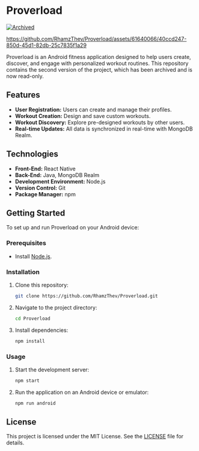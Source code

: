 # Proverload

[![Archived](https://img.shields.io/badge/status-archived-lightgrey.svg)](https://github.com/RhamzThev/Proverload)

https://github.com/RhamzThev/Proverload/assets/61640066/40ccd247-850d-45d1-82db-25c7835f1a29

Proverload is an Android fitness application designed to help users create, discover, and engage with personalized workout routines. This repository contains the second version of the project, which has been archived and is now read-only.

## Features

- **User Registration:** Users can create and manage their profiles.
- **Workout Creation:** Design and save custom workouts.
- **Workout Discovery:** Explore pre-designed workouts by other users.
- **Real-time Updates:** All data is synchronized in real-time with MongoDB Realm.

## Technologies

- **Front-End:** React Native
- **Back-End:** Java, MongoDB Realm
- **Development Environment:** Node.js
- **Version Control:** Git
- **Package Manager:** npm

## Getting Started

To set up and run Proverload on your Android device:

### Prerequisites

- Install [Node.js](https://nodejs.org/).

### Installation

1. Clone this repository:
   ```sh
   git clone https://github.com/RhamzThev/Proverload.git
   ```
2. Navigate to the project directory:
   ```sh
   cd Proverload
   ```
3. Install dependencies:
   ```sh
   npm install
   ```

### Usage

1. Start the development server:
   ```sh
   npm start
   ```
2. Run the application on an Android device or emulator:
   ```sh
   npm run android
   ```

## License

This project is licensed under the MIT License. See the [LICENSE](LICENSE) file for details.

